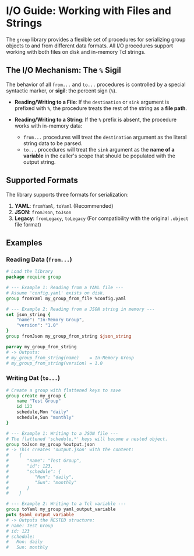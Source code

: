 # I/O Guide: Working with Files and Strings

The `group` library provides a flexible set of procedures for serializing group objects to and from different data formats. All I/O procedures support working with both files on disk and in-memory Tcl strings.

## The I/O Mechanism: The `%` Sigil

The behavior of all `from...` and `to...` procedures is controlled by a special syntactic marker, or **sigil**: the percent sign (`%`).

* **Reading/Writing to a File**: If the `destination` or `sink` argument is prefixed with `%`, the procedure treats the rest of the string as a **file path**.

* **Reading/Writing to a String**: If the `%` prefix is absent, the procedure works with in-memory data:
    * `from...` procedures will treat the `destination` argument as the literal string data to be parsed.
    * `to...` procedures will treat the `sink` argument as the **name of a variable** in the caller's scope that should be populated with the output string.

## Supported Formats

The library supports three formats for serialization:

1.  **YAML**: `fromYaml`, `toYaml` (Recommended)
2.  **JSON**: `fromJson`, `toJson`
3.  **Legacy**: `fromLegacy`, `toLegacy` (For compatibility with the original `.object` file format)

## Examples

### Reading Data (`from...`)

```tcl
# Load the library
package require group

# --- Example 1: Reading from a YAML file ---
# Assume 'config.yaml' exists on disk.
group fromYaml my_group_from_file %config.yaml

# --- Example 2: Reading from a JSON string in memory ---
set json_string {
    "name": "In-Memory Group",
    "version": "1.0"
}
group fromJson my_group_from_string $json_string

parray my_group_from_string
# -> Outputs:
# my_group_from_string(name)    = In-Memory Group
# my_group_from_string(version) = 1.0
```

### Writing Dat (`to...`)

```tcl
# Create a group with flattened keys to save
group create my_group {
    name "Test Group"
    id 123
    schedule,Mon "daily"
    schedule,Sun "monthly"
}

# --- Example 1: Writing to a JSON file ---
# The flattened 'schedule,*' keys will become a nested object.
group toJson my_group %output.json
# -> This creates 'output.json' with the content:
#    {
#       "name": "Test Group",
#       "id": 123,
#       "schedule": {
#          "Mon": "daily",
#          "Sun": "monthly"
#       }
#    }

# --- Example 2: Writing to a Tcl variable ---
group toYaml my_group yaml_output_variable
puts $yaml_output_variable
# -> Outputs the NESTED structure:
# name: Test Group
# id: 123
# schedule:
#   Mon: daily
#   Sun: monthly
```
